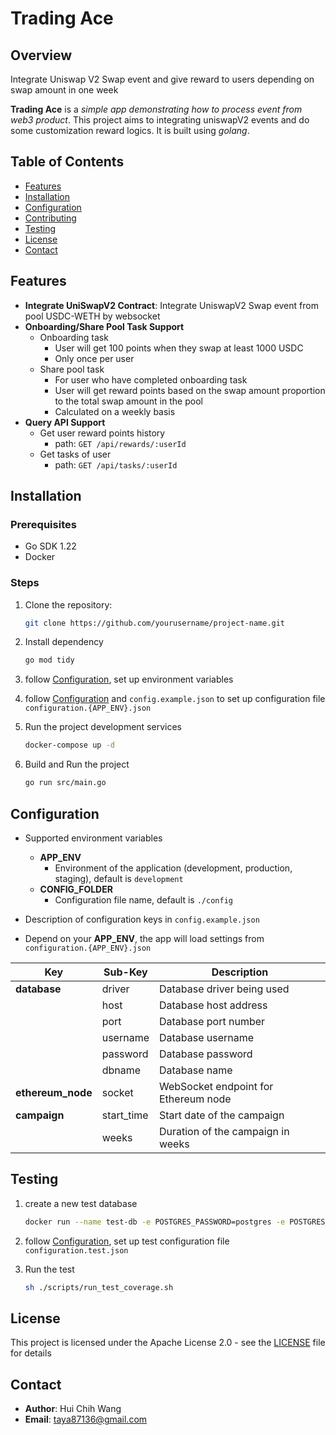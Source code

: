# Trading Ace

## Overview

Integrate Uniswap V2 Swap event and give reward to users depending on swap amount in one week

**Trading Ace** is a *simple app demonstrating how to process event from web3 product*. This project aims to integrating
uniswapV2 events and do some customization reward logics. It is built using *golang*.

## Table of Contents

- [Features](#features)
- [Installation](#installation)
- [Configuration](#configuration)
- [Contributing](#contributing)
- [Testing](#testing)
- [License](#license)
- [Contact](#contact)

## Features

- **Integrate UniSwapV2 Contract**: Integrate UniswapV2 Swap event from pool USDC-WETH by websocket
- **Onboarding/Share Pool Task Support**
  - Onboarding task
    - User will get 100 points when they swap at least 1000 USDC
    - Only once per user
  - Share pool task
    - For user who have completed onboarding task
    - User will get reward points based on the swap amount proportion to the total swap amount in the pool
    - Calculated on a weekly basis
- **Query API Support**
  - Get user reward points history
    - path: `GET /api/rewards/:userId`
  - Get tasks of user
    - path: `GET /api/tasks/:userId`

## Installation

### Prerequisites

- Go SDK 1.22
- Docker

### Steps

1. Clone the repository:
    ```bash
    git clone https://github.com/yourusername/project-name.git
    ```
2. Install dependency
    ```bash
    go mod tidy
    ```
3. follow [Configuration](#configuration), set up environment variables

4. follow [Configuration](#configuration) and `config.example.json` to set up configuration
   file `configuration.{APP_ENV}.json`


1. Run the project development services
    ```bash
    docker-compose up -d
    ```

2. Build and Run the project
    ```bash
    go run src/main.go
    ```

## Configuration

- Supported environment variables
    - **APP_ENV**
        - Environment of the application (development, production, staging), default is `development`
    - **CONFIG_FOLDER**
        - Configuration file name, default is `./config`

- Description of configuration keys in `config.example.json`
- Depend on your **APP_ENV**, the app will load settings from `configuration.{APP_ENV}.json`

| Key               | Sub-Key    | Description                          |
|-------------------|------------|--------------------------------------|
| **database**      | driver     | Database driver being used           |
|                   | host       | Database host address                |
|                   | port       | Database port number                 |
|                   | username   | Database username                    |
|                   | password   | Database password                    |
|                   | dbname     | Database name                        |
| **ethereum_node** | socket     | WebSocket endpoint for Ethereum node |
| **campaign**      | start_time | Start date of the campaign           |
|                   | weeks      | Duration of the campaign in weeks    |

## Testing

1. create a new test database
     ```bash
     docker run --name test-db -e POSTGRES_PASSWORD=postgres -e POSTGRES_DB=trading_ace_test -p 5432:5432 -d postgres
     ```

2. follow [Configuration](#configuration), set up test configuration file `configuration.test.json`

3. Run the test
    ```bash
    sh ./scripts/run_test_coverage.sh
    ```

## License

This project is licensed under the Apache License 2.0 - see the [LICENSE](LICENSE) file for details

## Contact

- **Author**: Hui Chih Wang
- **Email**: taya87136@gmail.com

